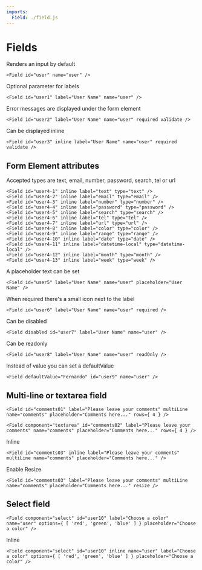 ```yaml
---
imports:
  Field: ./field.js
---
```

# Fields

Renders an input by default

```render jsx
<Field id="user" name="user" />
```

Optional parameter for labels

```render jsx
<Field id="user1" label="User Name" name="user" />
```

Error messages are displayed under the form element

```render jsx
<Field id="user2" label="User Name" name="user" required validate />
```

Can be displayed inline

```render jsx
<Field id="user3" inline label="User Name" name="user" required validate />
```

## Form Element attributes

Accepted types are text, email, number, password, search, tel or url

```render jsx
<Field id="user4-1" inline label="text" type="text" />
<Field id="user4-2" inline label="email" type="email" />
<Field id="user4-3" inline label="number" type="number" />
<Field id="user4-4" inline label="password" type="password" />
<Field id="user4-5" inline label="search" type="search" />
<Field id="user4-6" inline label="tel" type="tel" />
<Field id="user4-7" inline label="url" type="url" />
<Field id="user4-8" inline label="color" type="color" />
<Field id="user4-9" inline label="range" type="range" />
<Field id="user4-10" inline label="date" type="date" />
<Field id="user4-11" inline label="datetime-local" type="datetime-local" />
<Field id="user4-12" inline label="month" type="month" />
<Field id="user4-13" inline label="week" type="week" />
```

A placeholder text can be set
```render jsx
<Field id="user5" label="User Name" name="user" placeholder="User Name" />
```

When required there's a small icon next to the label

```render jsx
<Field id="user6" label="User Name" name="user" required />
```

Can be disabled

```render jsx
<Field disabled id="user7" label="User Name" name="user" />
```

Can be readonly

```render jsx
<Field id="user8" label="User Name" name="user" readOnly />
```

Instead of value you can set a defaultValue
```render jsx
<Field defaultValue="Fernando" id="user9" name="user" />
```

## Multi-line or textarea field

```render jsx
<Field id="comments01" label="Please leave your comments" multiLine name="comments" placeholder="Comments here..." rows={ 4 } />

<Field component="textarea" id="comments02" label="Please leave your comments" name="comments" placeholder="Comments here..." rows={ 4 } />
```

Inline

```render jsx
<Field id="comments03" inline label="Please leave your comments" multiLine name="comments" placeholder="Comments here..." />
```

Enable Resize

```render jsx
<Field id="comments03" label="Please leave your comments" multiLine name="comments" placeholder="Comments here..." resize />
```

## Select field

```render jsx
<Field component="select" id="user10" label="Choose a color" name="user" options={ [ 'red', 'green', 'blue' ] } placeholder="Choose a color" />
```

Inline

```render jsx
<Field component="select" id="user10" inline name="user" label="Choose a color" options={ [ 'red', 'green', 'blue' ] } placeholder="Choose a color" />
```
